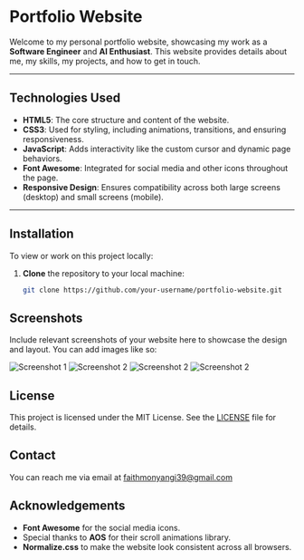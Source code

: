 # Portfolio Website

Welcome to my personal portfolio website, showcasing my work as a **Software Engineer** and **AI Enthusiast**. This website provides details about me, my skills, my projects, and how to get in touch.

---

## Technologies Used

- **HTML5**: The core structure and content of the website.
- **CSS3**: Used for styling, including animations, transitions, and ensuring responsiveness.
- **JavaScript**: Adds interactivity like the custom cursor and dynamic page behaviors.
- **Font Awesome**: Integrated for social media and other icons throughout the page.
- **Responsive Design**: Ensures compatibility across both large screens (desktop) and small screens (mobile).

---

## Installation

To view or work on this project locally:

1. **Clone** the repository to your local machine:
   ```bash
   git clone https://github.com/your-username/portfolio-website.git

## Screenshots

Include relevant screenshots of your website here to showcase the design and layout. You can add images like so:

![Screenshot 1]("D:\PLP\PLP_ASSIGNMENTS\Hackathon1\screenshot1.png")
![Screenshot 2]("D:\PLP\PLP_ASSIGNMENTS\Hackathon1\screenshot2.png")
![Screenshot 2]("D:\PLP\PLP_ASSIGNMENTS\Hackathon1\screenshot3.png")
![Screenshot 2]("D:\PLP\PLP_ASSIGNMENTS\Hackathon1\screenshot4.png")

## License

This project is licensed under the MIT License. See the [LICENSE](LICENSE) file for details.

## Contact

You can reach me via email at [faithmonyangi39@gmail.com](mailto:faithmonyangi39@gmail.com)

## Acknowledgements

- **Font Awesome** for the social media icons.
- Special thanks to **AOS** for their scroll animations library.
- **Normalize.css** to make the website look consistent across all browsers.
